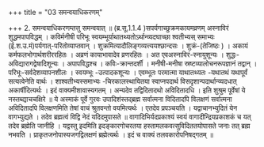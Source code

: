 +++
title = "03 समन्वयाधिकरणम्"

+++
2. समन्वयाधिकरणम्तत्तु समन्वयात् ॥ (ब्र.सू.1.1.4 )सपर्यगाच्छुक्रमकायमव्रणम् अस्नाविरं शुद्धमपापविद्धम् । कविर्मनीषी परिभूः स्वयम्भूर्याथातथ्यतोऽर्थान्व्यदघाच्छा श्वतीभ्यस् समाभ्यः (ई.श.उ.मं)पर्यगात्-परितोव्याप्तवान् । शुक्रमित्यादौलिङ्गव्यत्त्ययश्छान्दसः । शुक्रं-(तेजिष्ठः ) । अकायं कर्मफलभोगार्थशरीररहितः । अव्रणं कायाभावादेव व्रणरहितः । अत एवअस्नाविरं-स्नायुशून्यः । शुद्धः-अविद्यारागद्वेषादिशून्यः । अपापविद्धश्च । कविः-क्रान्तदर्शी । मनीषी-मनीषा स्रष्टव्यालोचनरूपज्ञानं तद्वान् । परिभूः-सर्वदेशव्यापनशीलः । स्वयम्भूः -उत्पादकशून्यः । एवम्भूतः परमात्मा याथातथ्यतः -यथातथं यथापूर्वं सत्यत्वेनेति वार्थः । शाश्वतीभ्यस्समाभ्यः -चिरकालस्थायितया स्वाप्नपदार्थ विसदृशान्पदार्थान्व्यदधात् अकार्षीदित्यर्थः । इदं वाक्यमीशावास्यगतम् । अन्यदेव तद्विदितादथो अविदितादधि । इति शुश्रुम पूर्वेषां ये नस्तब्द्याचचक्षिरे ॥ ये अस्माकं पूर्वे गुरवः उपादिशंस्तद्ब्रह्म सर्वात्मना विदितादपि विलक्षणं सर्वात्मना अविदितादपि विलक्षणमिति तेषां वाचं श्रुतवन्तो वयमित्यर्थः । एतदेव प्रपञ्चयति । यद्वाचानभ्युदितं येन वागभ्युद्यते । तदेव ब्रह्मत्वं विद्वि नेदं यदिदमुपासते ॥ वागादिभिर्यदप्रकाश्यं स्वयं वागादीन्द्रियप्रकाशकं च यत् तदेव ब्रह्मेति जानीहि । यद्वस्तु इदमिति इदङ्कारगोचरतया हस्तामलकवत्सुविदिततयोपासते जनाः तत् ब्रह्म नभवति । प्राकृतजनोपास्यजगद्विलक्षणं ब्रह्मेत्यर्थः । इदं च वाक्यं तलवकारोपनिषद्गतम् ॥